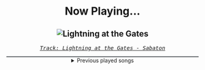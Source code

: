 <div align="center"> 
<h1>Now Playing...</h1>

![Lightning at the Gates](https://i.scdn.co/image/ab67616d00001e0291648c96fbfca03cd6407526)
--
_<samp><a href="https://open.spotify.com/track/47k2XjiV3kdyNS3xUTatTD">Track: Lightning at the Gates - Sabaton</a></samp>_

<div style="border: 1px #4B5054 solid"></div>
<details>
  <summary>
    Previous played songs
  </summary>
  <table>
    <thead>
      <tr>
        <th>
          Artist
        </th>
        <th>
          Song
        </th>
        <th>
          Link
        </th>
      </tr>
    </thead>
    <tbody>
      <tr><td>Sabaton</td><td>Lightning at the Gates</td><td><a href="https://open.spotify.com/track/47k2XjiV3kdyNS3xUTatTD">https://open.spotify.com/track/47k2XjiV3kdyNS3xUTatTD</a></td></tr><tr><td>Sabaton</td><td>Hordes of Khan</td><td><a href="https://open.spotify.com/track/0iKl4lIShzrEV904iGjIfE">https://open.spotify.com/track/0iKl4lIShzrEV904iGjIfE</a></td></tr><tr><td>Sabaton</td><td>The Duelist</td><td><a href="https://open.spotify.com/track/3iQLR1D3L0iremvqRF0HXE">https://open.spotify.com/track/3iQLR1D3L0iremvqRF0HXE</a></td></tr><tr><td>Sabaton</td><td>Templars</td><td><a href="https://open.spotify.com/track/1OtLNenkGkCDsVLGCgMtpj">https://open.spotify.com/track/1OtLNenkGkCDsVLGCgMtpj</a></td></tr><tr><td>CANTERVICE</td><td>The Masquerade - Zardonic & Toronto Is Broken Remix</td><td><a href="https://open.spotify.com/track/787izJqCRpk9HOgho07jzb">https://open.spotify.com/track/787izJqCRpk9HOgho07jzb</a></td></tr><tr><td>Pendulum</td><td>Cannibal</td><td><a href="https://open.spotify.com/track/71ZLUITpAp9J4woBHXnTLa">https://open.spotify.com/track/71ZLUITpAp9J4woBHXnTLa</a></td></tr><tr><td>David Banner</td><td>Like A Pimp</td><td><a href="https://open.spotify.com/track/0DW5anNzTO7h0OlKqFsVQ6">https://open.spotify.com/track/0DW5anNzTO7h0OlKqFsVQ6</a></td></tr><tr><td>Teriyaki Boyz</td><td>Tokyo Drift (Fast & Furious) - From "The Fast And The Furious: Tokyo Drift" Soundtrack</td><td><a href="https://open.spotify.com/track/0upFohXrGxIIAjyaJmCkMU">https://open.spotify.com/track/0upFohXrGxIIAjyaJmCkMU</a></td></tr><tr><td>Don Omar</td><td>Conteo</td><td><a href="https://open.spotify.com/track/1hAdFL0nX23YcYxjJ02yxs">https://open.spotify.com/track/1hAdFL0nX23YcYxjJ02yxs</a></td></tr><tr><td>Tremonti</td><td>Leave It Alone</td><td><a href="https://open.spotify.com/track/6Z5SI5tBhdOPppSbN3gBtv">https://open.spotify.com/track/6Z5SI5tBhdOPppSbN3gBtv</a></td></tr><tr><td>SICK PUPPIES</td><td>You're Going Down</td><td><a href="https://open.spotify.com/track/5FQXMRDSTkn9fowDJ3kZo8">https://open.spotify.com/track/5FQXMRDSTkn9fowDJ3kZo8</a></td></tr><tr><td>NOTHING MORE</td><td>GIVE IT TIME</td><td><a href="https://open.spotify.com/track/2oZFzrlMI85olb6iXuTgKG">https://open.spotify.com/track/2oZFzrlMI85olb6iXuTgKG</a></td></tr><tr><td>Breaking Benjamin</td><td>Feed the Wolf</td><td><a href="https://open.spotify.com/track/7rOv6HovIJvYHXCg0cVfTk">https://open.spotify.com/track/7rOv6HovIJvYHXCg0cVfTk</a></td></tr><tr><td>Jonathan Young</td><td>The Great Game (Tzeentch Song)</td><td><a href="https://open.spotify.com/track/3C5MYCpeSCLz0rZUx7NtkS">https://open.spotify.com/track/3C5MYCpeSCLz0rZUx7NtkS</a></td></tr><tr><td>Jonathan Young</td><td>Ultramarines</td><td><a href="https://open.spotify.com/track/6GBbDrMjsKdR5bVNPZtBIV">https://open.spotify.com/track/6GBbDrMjsKdR5bVNPZtBIV</a></td></tr><tr><td>Jonathan Young</td><td>Blood for the Blood God (Khorne Song)</td><td><a href="https://open.spotify.com/track/2aP08EZGpEDv78ewOkIBy7">https://open.spotify.com/track/2aP08EZGpEDv78ewOkIBy7</a></td></tr><tr><td>Jonathan Young</td><td>The Imperium of Man</td><td><a href="https://open.spotify.com/track/4gB8GGG4iH8kdf4jeFt3zO">https://open.spotify.com/track/4gB8GGG4iH8kdf4jeFt3zO</a></td></tr><tr><td>Ludacris</td><td>Act A Fool</td><td><a href="https://open.spotify.com/track/28mv40MzspRZn0PBcO2itT">https://open.spotify.com/track/28mv40MzspRZn0PBcO2itT</a></td></tr><tr><td>Brian Tyler</td><td>Mustang Nismo</td><td><a href="https://open.spotify.com/track/1KFg8BWCMwBRmDbEUdorty">https://open.spotify.com/track/1KFg8BWCMwBRmDbEUdorty</a></td></tr><tr><td>Don Omar</td><td>Conteo</td><td><a href="https://open.spotify.com/track/1hAdFL0nX23YcYxjJ02yxs">https://open.spotify.com/track/1hAdFL0nX23YcYxjJ02yxs</a></td></tr>
    </tbody>
  </table>
</details>

</div>
